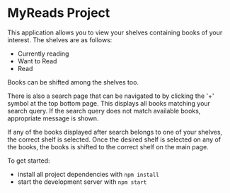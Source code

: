 # MyReads Project

This application allows you to view your shelves containing books of your interest. The shelves are as follows:
  - Currently reading
  - Want to Read
  - Read

Books can be shifted among the shelves too.

There is also a search page that can be navigated to by clicking the '+' symbol at the top bottom page. This
displays all books matching your search query. If the search query does not match available books, appropriate
message is shown.

If any of the books displayed after search belongs to one of your shelves, the correct shelf is selected. Once the
desired shelf is selected on any of the books, the books is shifted to the correct shelf on the main page.

To get started:

* install all project dependencies with `npm install`
* start the development server with `npm start`
